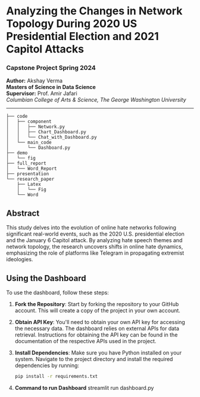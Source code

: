 # Analyzing the Changes in Network Topology During 2020 US Presidential Election and 2021 Capitol Attacks

### Capstone Project Spring 2024

**Author:** Akshay Verma  
**Masters of Science in Data Science**  
**Supervisor:** Prof. Amir Jafari  
*Columbian College of Arts & Science, The George Washington University*  

---
 


```.
├── code
│   ├── component
│   │   ├── Network.py
│   │   ├── Chart_Dashboard.py
│   │   └── Chat_with_Dashboard.py
│   └── main_code
│       └── Dashboard.py
├── demo
│   └── fig
├── full_report
│   └── Word_Report
├── presentation
└── research_paper
    ├── Latex
    │   └── Fig
    └── Word
```


## Abstract
This study delves into the evolution of online hate networks following significant real-world events, such as the 2020 U.S. presidential election and the January 6 Capitol attack. By analyzing hate speech themes and network topology, the research uncovers shifts in online hate dynamics, emphasizing the role of platforms like Telegram in propagating extremist ideologies.

## Using the Dashboard

To use the dashboard, follow these steps:

1. **Fork the Repository**: Start by forking the repository to your GitHub account. This will create a copy of the project in your own account.

2. **Obtain API Key**: You'll need to obtain your own API key for accessing the necessary data. The dashboard relies on external APIs for data retrieval. Instructions for obtaining the API key can be found in the documentation of the respective APIs used in the project.

3. **Install Dependencies**: Make sure you have Python installed on your system. Navigate to the project directory and install the required dependencies by running:
   ```bash
   pip install -r requirements.txt

4. **Command to run Dashboard**
    streamlit run dashboard.py
